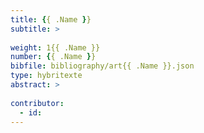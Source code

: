 ```yaml
---
title: {{ .Name }}
subtitle: >
  
weight: 1{{ .Name }}
number: {{ .Name }}
bibfile: bibliography/art{{ .Name }}.json
type: hybritexte
abstract: >
  
contributor:
  - id: 
---
```


